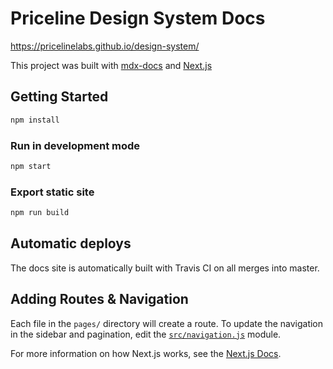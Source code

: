 
# Priceline Design System Docs

https://pricelinelabs.github.io/design-system/

This project was built with [mdx-docs][] and [Next.js][]

## Getting Started

```sh
npm install
```

### Run in development mode

```sh
npm start
```

### Export static site

```sh
npm run build
```

## Automatic deploys

The docs site is automatically built with Travis CI on all merges into master.

## Adding Routes & Navigation

Each file in the `pages/` directory will create a route.
To update the navigation in the sidebar and pagination,
edit the [`src/navigation.js`](src/navigation.js) module.

For more information on how Next.js works, see the [Next.js Docs][Next.js].


[mdx-docs]: https://github.com/jxnblk/mdx-docs
[Next.js]: https://github.com/zeit/next.js/
[docs-components]: https://github.com/jxnblk/mdx-docs/blob/master/docs/components.md
[docs-theming]: https://github.com/jxnblk/mdx-docs/blob/master/docs/theming.md
